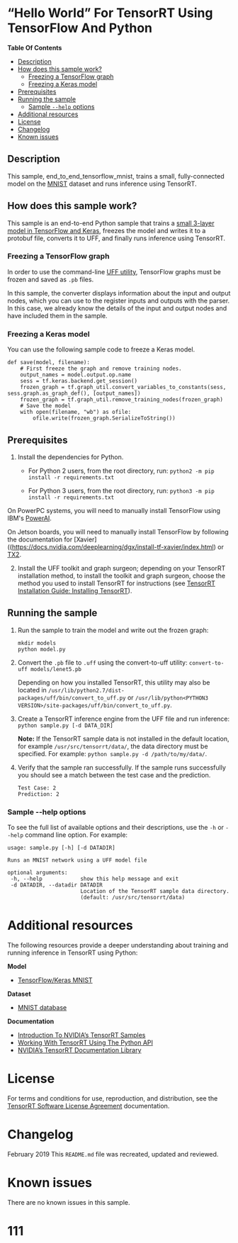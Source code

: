 # “Hello World” For TensorRT Using TensorFlow And Python


**Table Of Contents**
- [Description](#description)
- [How does this sample work?](#how-does-this-sample-work)
	* [Freezing a TensorFlow graph](#freezing-a-tensorflow-graph)
	* [Freezing a Keras model](#freezing-a-keras-model)
- [Prerequisites](#prerequisites)
- [Running the sample](#running-the-sample)
	* [Sample `--help` options](#sample---help-options)
- [Additional resources](#additional-resources)
- [License](#license)
- [Changelog](#changelog)
- [Known issues](#known-issues)

## Description

This sample, end_to_end_tensorflow_mnist, trains a small, fully-connected model on the [MNIST](http://yann.lecun.com/exdb/mnist/) dataset and runs inference using TensorRT.

## How does this sample work?

This sample is an end-to-end Python sample that trains a [small 3-layer model in TensorFlow and Keras](https://www.tensorflow.org/tutorials), freezes the model and writes it to a protobuf file, converts it to UFF, and finally runs inference using TensorRT.

### Freezing a TensorFlow graph

In order to use the command-line [UFF utility](https://docs.nvidia.com/deeplearning/sdk/tensorrt-api/python_api/uff/uff.html), TensorFlow graphs must be frozen and saved as `.pb` files.

In this sample, the converter displays information about the input and output nodes, which you can use to the register inputs and outputs with the parser. In this case, we already know the details of the input and output nodes and have included them in the sample.

### Freezing a Keras model

You can use the following sample code to freeze a Keras model.
```
def save(model, filename):
	# First freeze the graph and remove training nodes.
	output_names = model.output.op.name
	sess = tf.keras.backend.get_session()
	frozen_graph = tf.graph_util.convert_variables_to_constants(sess, sess.graph.as_graph_def(), [output_names])
	frozen_graph = tf.graph_util.remove_training_nodes(frozen_graph)
	# Save the model
	with open(filename, "wb") as ofile:
		ofile.write(frozen_graph.SerializeToString())
```

## Prerequisites

1. Install the dependencies for Python.
	-   For Python 2 users, from the root directory, run:
		`python2 -m pip install -r requirements.txt`

	-   For Python 3 users, from the root directory, run:
		`python3 -m pip install -r requirements.txt`

On PowerPC systems, you will need to manually install TensorFlow using IBM's [PowerAI](https://www.ibm.com/support/knowledgecenter/SS5SF7_1.6.0/navigation/pai_install.htm).

On Jetson boards, you will need to manually install TensorFlow by following the documentation for [Xavier]((https://docs.nvidia.com/deeplearning/dgx/install-tf-xavier/index.html) or [TX2](https://docs.nvidia.com/deeplearning/dgx/install-tf-jetsontx2/index.html).

2. Install the UFF toolkit and graph surgeon; depending on your TensorRT installation method, to install the toolkit and graph surgeon, choose the method you used to install TensorRT for instructions (see [TensorRT Installation Guide: Installing TensorRT](https://docs.nvidia.com/deeplearning/sdk/tensorrt-install-guide/index.html#installing)).

## Running the sample

1.  Run the sample to train the model and write out the frozen graph:
	```
	mkdir models
	python model.py
	```

2.  Convert the `.pb` file to `.uff` using the convert-to-uff utility:
	`convert-to-uff models/lenet5.pb`

	Depending on how you installed TensorRT, this utility may also be located in `/usr/lib/python2.7/dist-packages/uff/bin/convert_to_uff.py` or `/usr/lib/python<PYTHON3 VERSION>/site-packages/uff/bin/convert_to_uff.py`.

3.  Create a TensorRT inference engine from the UFF file and run inference:
	`python sample.py [-d DATA_DIR]`

	**Note:** If the TensorRT sample data is not installed in the default location, for example `/usr/src/tensorrt/data/`, the data directory must be specified.
	For example: `python sample.py -d /path/to/my/data/`.

4.  Verify that the sample ran successfully. If the sample runs successfully you should see a match between the test case and the prediction.
	```
	Test Case: 2
	Prediction: 2
	```

### Sample --help options

To see the full list of available options and their descriptions, use the `-h` or `--help` command line option. For example:
```
usage: sample.py [-h] [-d DATADIR]

Runs an MNIST network using a UFF model file

optional arguments:
 -h, --help            show this help message and exit
 -d DATADIR, --datadir DATADIR
                       Location of the TensorRT sample data directory.
                       (default: /usr/src/tensorrt/data)
```

# Additional resources

The following resources provide a deeper understanding about training and running inference in TensorRT using Python:

**Model**
- [TensorFlow/Keras MNIST](https://www.tensorflow.org/tutorials)

**Dataset**
- [MNIST database](http://yann.lecun.com/exdb/mnist/)

**Documentation**
- [Introduction To NVIDIA’s TensorRT Samples](https://docs.nvidia.com/deeplearning/sdk/tensorrt-sample-support-guide/index.html#samples)
- [Working With TensorRT Using The Python API](https://docs.nvidia.com/deeplearning/sdk/tensorrt-developer-guide/index.html#python_topics)
- [NVIDIA’s TensorRT Documentation Library](https://docs.nvidia.com/deeplearning/sdk/tensorrt-archived/index.html)

# License

For terms and conditions for use, reproduction, and distribution, see the [TensorRT Software License Agreement](https://docs.nvidia.com/deeplearning/sdk/tensorrt-sla/index.html) documentation.


# Changelog

February 2019
This `README.md` file was recreated, updated and reviewed.


# Known issues

There are no known issues in this sample.
# 111
